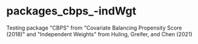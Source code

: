 # packages_cbps_-indWgt
Testing package "CBPS" from "Covariate Balancing Propensity Score (2018)" and "Independent Weights" from Huling, Greifer, and Chen (2021)
